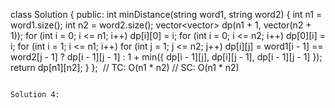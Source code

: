 class Solution {
public:
int minDistance(string word1, string word2) {
int n1 = word1.size();
int n2 = word2.size();
vector<vector<int>> dp(n1 + 1, vector<int>(n2 + 1));
for (int i = 0; i <= n1; i++)
dp[i][0] = i;
for (int i = 0; i <= n2; i++)
dp[0][i] = i;
for (int i = 1; i <= n1; i++)
for (int j = 1; j <= n2; j++)
dp[i][j] = word1[i - 1] == word2[j - 1] ? dp[i - 1][j - 1] : 1 + min({ dp[i - 1][j], dp[i][j - 1], dp[i - 1][j - 1] });
return dp[n1][n2];
}
};
​
// TC: O(n1 * n2)
// SC: O(n1 * n2)
```
​
Solution 4:
​
​
